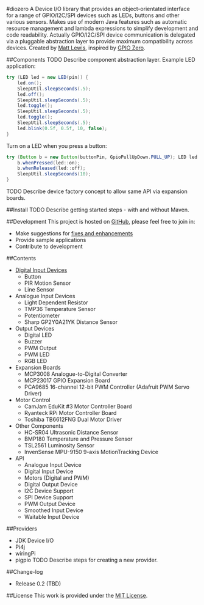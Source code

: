 #diozero
A Device I/O library that provides an object-orientated interface for a range of GPIO/I2C/SPI devices such as LEDs, buttons and other various sensors. Makes use of modern Java features such as automatic resource management and lambda expressions to simplify development and code readability. Actually GPIO/I2C/SPI device communication is delegated via a pluggable abstraction layer to provide maximum compatibility across devices.
Created by [Matt Lewis](https://github.com/mattjlewis), inspired by [GPIO Zero](https://gpiozero.readthedocs.org/en/v1.1.0/index.html).

##Components
TODO Describe component abstraction layer.
Example LED application:
```java
try (LED led = new LED(pin)) {
	led.on();
	SleepUtil.sleepSeconds(.5);
	led.off();
	SleepUtil.sleepSeconds(.5);
	led.toggle();
	SleepUtil.sleepSeconds(.5);
	led.toggle();
	SleepUtil.sleepSeconds(.5);
	led.blink(0.5f, 0.5f, 10, false);
}
```
Turn on a LED when you press a button:
```java
try (Button b = new Button(buttonPin, GpioPullUpDown.PULL_UP); LED led = new LED(ledPin)) {
	b.whenPressed(led::on);
	b.whenReleased(led::off);
	SleepUtil.sleepSeconds(10);
}
```

TODO Describe device factory concept to allow same API via expansion boards.

##Install
TODO Describe getting started steps - with and without Maven.

##Development
This project is hosted on [GitHub](https://github.com/mattjlewis/diozero/), please feel free to join in:
* Make suggestions for [fixes and enhancements](https://github.com/mattjlewis/diozero/issues)
* Provide sample applications
* Contribute to development

##Contents
* [Digital Input Devices](DigitalInputDevices.md)
  * Button
  * PIR Motion Sensor
  * Line Sensor
* Analogue Input Devices
  * Light Dependent Resistor
  * TMP36 Temperature Sensor
  * Potentiometer
  * Sharp GP2Y0A21YK Distance Sensor
* Output Devices
  * Digital LED
  * Buzzer
  * PWM Output
  * PWM LED
  * RGB LED
* Expansion Boards
  * MCP3008 Analogue-to-Digital Converter
  * MCP23017 GPIO Expansion Board
  * PCA9685 16-channel 12-bit PWM Controller (Adafruit PWM Servo Driver)
* Motor Control
  * CamJam EduKit #3 Motor Controller Board
  * Ryanteck RPi Motor Controller Board
  * Toshiba TB6612FNG Dual Motor Driver
* Other Components
  * HC-SR04 Ultrasonic Distance Sensor
  * BMP180 Temperature and Pressure Sensor
  * TSL2561 Luminosity Sensor
  * InvenSense MPU-9150 9-axis MotionTracking Device
* API
  * Analogue Input Device
  * Digital Input Device
  * Motors (Digital and PWM)
  * Digital Output Device
  * I2C Device Support
  * SPI Device Support
  * PWM Output Device
  * Smoothed Input Device
  * Waitable Input Device

##Providers
* JDK Device I/O
* Pi4j
* wiringPi
* pigpio
TODO Describe steps for creating a new provider.

##Change-log
* Release 0.2 (TBD)

##License
This work is provided under the [MIT License](license.txt).
